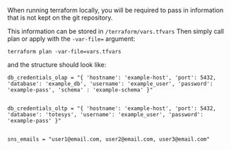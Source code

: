 When running terraform locally, you will be required to pass in information that is not kept on the git repository.

This information can be stored in `/terraform/vars.tfvars`
Then simply call plan or apply with the `-var-file=` argument:

`terraform plan -var-file=vars.tfvars`

and the structure should look like:

```
db_credentials_olap = "{ 'hostname': 'example-host', 'port': 5432, 'database': 'example_db', 'username': 'example_user', 'password': 'example-pass', 'schema' : 'example-schema' }"


db_credentials_oltp = "{ 'hostname': 'example-host', 'port': 5432, 'database': 'totesys', 'username': 'example_user', 'password': 'example-pass' }"


sns_emails = "user1@email.com, user2@email.com, user3@email.com"
```